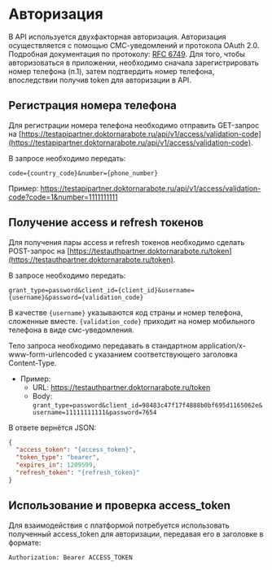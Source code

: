 # Авторизация

В API используется двухфакторная авторизация. Авторизация осуществляется с помощью СМС-уведомлений и протокола OAuth 2.0. Подробная документация по протоколу: [RFC 6749](http://tools.ietf.org/html/rfc6749). Для того, чтобы авторизоваться в приложении, необходимо сначала зарегистрировать номер телефона (п.1), затем подтвердить номер телефона, впоследствии получив token для авторизации в API.

## Регистрация номера телефона

Для регистрации номера телефона необходимо отправить GET-запрос на [https://testapipartner.doktornarabote.ru/api/v1/access/validation-code](https://testapipartner.doktornarabote.ru/api/v1/access/validation-code).

В запросе необходимо передать:

`code={country_code}&number={phone_number}`

Пример: https://testapipartner.doktornarabote.ru/api/v1/access/validation-code?code=1&number=1111111111

## Получение access и refresh токенов

Для получения пары access и refresh токенов необходимо сделать POST-запрос на [https://testauthpartner.doktornarabote.ru/token](https://testauthpartner.doktornarabote.ru/token).

В запросе необходимо передать:

`grant_type=password&client_id={client_id}&username={username}&password={validation_code}`

В качестве `{username}` указываются код страны и номер телефона, сложенные вместе. `{validation_code}` приходит на номер мобильного телефона в виде смс-уведомления.

Тело запроса необходимо передавать в стандартном application/x-www-form-urlencoded с указанием соответствующего заголовка Content-Type.

* Пример: 
  * URL: https://testauthpartner.doktornarabote.ru/token
  * Body: `grant_type=password&client_id=98483c47f17f4888b0bf695d1165062e&username=11111111111&password=7654`

В ответе вернётся JSON:

```json
{
  "access_token": "{access_token}",
  "token_type": "bearer",
  "expires_in": 1209599,
  "refresh_token": "{refresh_token}"
}
```

## Использование и проверка access_token

Для взаимодействия с платформой потребуется использовать полученный access_token для авторизации, передавая его в заголовке в формате:

`Authorization: Bearer ACCESS_TOKEN`
